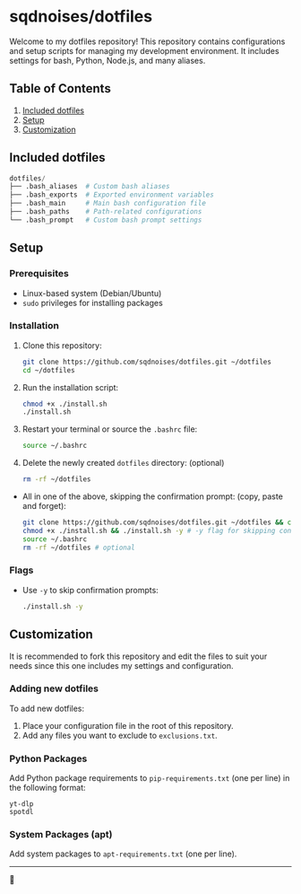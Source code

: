 # sqdnoises/dotfiles
Welcome to my dotfiles repository! This repository contains configurations and setup scripts for managing my development environment. It includes settings for bash, Python, Node.js, and many aliases.

## Table of Contents
1. [Included dotfiles](#included-dotfiles)
2. [Setup](#setup)
3. [Customization](#customization)

## Included dotfiles
```python
dotfiles/
├── .bash_aliases  # Custom bash aliases
├── .bash_exports  # Exported environment variables
├── .bash_main     # Main bash configuration file
├── .bash_paths    # Path-related configurations
└── .bash_prompt   # Custom bash prompt settings
```

## Setup
### Prerequisites
- Linux-based system (Debian/Ubuntu)
- `sudo` privileges for installing packages

### Installation
1. Clone this repository:
   ```bash
   git clone https://github.com/sqdnoises/dotfiles.git ~/dotfiles
   cd ~/dotfiles
   ```
2. Run the installation script:
   ```bash
   chmod +x ./install.sh
   ./install.sh
   ```
3. Restart your terminal or source the `.bashrc` file:
   ```bash
   source ~/.bashrc
   ```

4. Delete the newly created `dotfiles` directory: (optional)
    ```bash
    rm -rf ~/dotfiles
    ```

- All in one of the above, skipping the confirmation prompt: (copy, paste and forget):
   ```bash
   git clone https://github.com/sqdnoises/dotfiles.git ~/dotfiles && cd ~/dotfiles
   chmod +x ./install.sh && ./install.sh -y # -y flag for skipping confirmation prompt
   source ~/.bashrc
   rm -rf ~/dotfiles # optional
   ```


### Flags
- Use `-y` to skip confirmation prompts:
  ```bash
  ./install.sh -y
  ```

## Customization
It is recommended to fork this repository and edit the files to suit your needs since this one includes my settings and configuration.

### Adding new dotfiles
To add new dotfiles:
1. Place your configuration file in the root of this repository.
2. Add any files you want to exclude to `exclusions.txt`.

### Python Packages
Add Python package requirements to `pip-requirements.txt` (one per line) in the following format:
```plaintext
yt-dlp
spotdl
```

### System Packages (apt)
Add system packages to `apt-requirements.txt` (one per line).

---

💓
